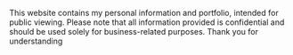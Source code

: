 This website contains my personal information and portfolio, intended for public viewing. Please note that all information provided is confidential and should be used solely for business-related purposes. Thank you for understanding
